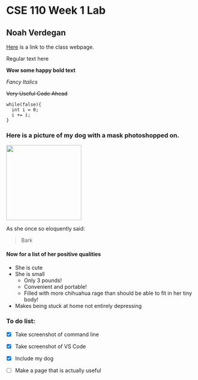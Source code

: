 # CSE 110 Week 1 Lab
## Noah Verdegan

[Here](http://cseweb.ucsd.edu/~dakane/CSE101/) is a link to the class webpage.

Regular text here

**Wow some happy bold text**

*Fancy Italics*

~~Very Useful Code Ahead~~
```
while(false){
  int i = 0;
  i += i;
}
```


### Here is a picture of my dog with a mask photoshopped on.

<img src="gigimask.jpg" width="200"/>

As she once so eloquently said:

> Bark

#### Now for a list of her positive qualities
- She is cute
- She is small
  - Only 3 pounds!
  - Convenient and portable!
  - Filled with more chihuahua rage than should be able to fit in her tiny body!
- Makes being stuck at home not entirely depressing

### To do list:
- [x] Take screenshot of command line
- [x] Take screenshot of VS Code
- [x] Include my dog
- [ ] Make a page that is actually useful

